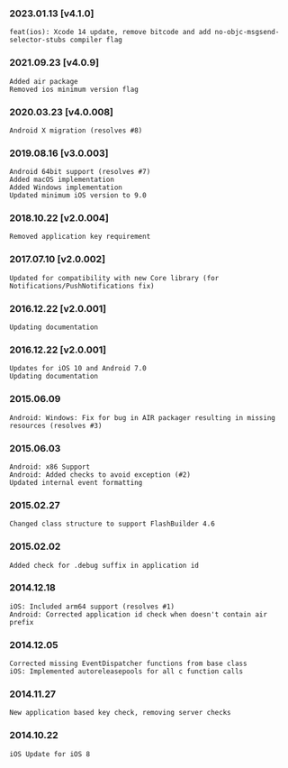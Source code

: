 ### 2023.01.13 [v4.1.0]

```
feat(ios): Xcode 14 update, remove bitcode and add no-objc-msgsend-selector-stubs compiler flag 
```

### 2021.09.23 [v4.0.9]

```
Added air package
Removed ios minimum version flag
```



### 2020.03.23 [v4.0.008]

```
Android X migration (resolves #8)
```


### 2019.08.16 [v3.0.003]

```
Android 64bit support (resolves #7)
Added macOS implementation
Added Windows implementation 
Updated minimum iOS version to 9.0
```


### 2018.10.22 [v2.0.004]

```
Removed application key requirement
```


### 2017.07.10 [v2.0.002]

```
Updated for compatibility with new Core library (for Notifications/PushNotifications fix)
```


### 2016.12.22 [v2.0.001]

```
Updating documentation
```


### 2016.12.22 [v2.0.001]

```
Updates for iOS 10 and Android 7.0
Updating documentation
```


### 2015.06.09

```
Android: Windows: Fix for bug in AIR packager resulting in missing resources (resolves #3)
```


### 2015.06.03

```
Android: x86 Support
Android: Added checks to avoid exception (#2)
Updated internal event formatting 
```


### 2015.02.27

```
Changed class structure to support FlashBuilder 4.6
```


### 2015.02.02

```
Added check for .debug suffix in application id
```


### 2014.12.18

```
iOS: Included arm64 support (resolves #1) 
Android: Corrected application id check when doesn't contain air prefix 
```


### 2014.12.05

```
Corrected missing EventDispatcher functions from base class
iOS: Implemented autoreleasepools for all c function calls
```


### 2014.11.27

```
New application based key check, removing server checks
```


### 2014.10.22

```
iOS Update for iOS 8
```

